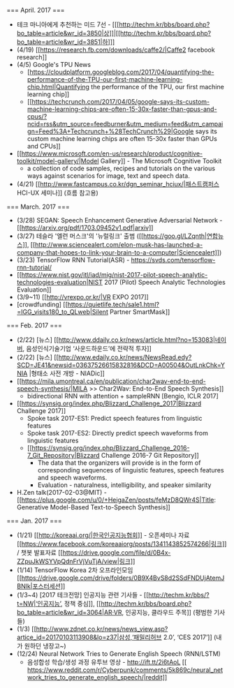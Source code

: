 === April. 2017 ===
  * 테크 마니아에게 추천하는 미드 7선 - [[[http://techm.kr/bbs/board.php?bo_table=article&wr_id=3850|상]]|[[http://techm.kr/bbs/board.php?bo_table=article&wr_id=3851|하]]]
  * (4/19) [[https://research.fb.com/downloads/caffe2/|Caffe2 facebook research]] 
  * (4/5) Google's TPU News 
    * [https://cloudplatform.googleblog.com/2017/04/quantifying-the-performance-of-the-TPU-our-first-machine-learning-chip.html|Quantifying the performance of the TPU, our first machine learning chip]]
    * [[https://techcrunch.com/2017/04/05/google-says-its-custom-machine-learning-chips-are-often-15-30x-faster-than-gpus-and-cpus/?ncid=rss&utm_source=feedburner&utm_medium=feed&utm_campaign=Feed%3A+Techcrunch+%28TechCrunch%29|Google says its custom machine learning chips are often 15-30x faster than GPUs and CPUs]]
  * [[https://www.microsoft.com/en-us/research/product/cognitive-toolkit/model-gallery/|Model Gallery]] - The Microsoft Cognitive Toolkit
    * a collection of code samples, recipes and tutorials on the various ways against scenarios for image, text and speech data.
  * (4/21) [[http://www.fastcampus.co.kr/dgn_seminar_hciux/|패스트캠퍼스 HCI-UX 세미나]] (흐름 참고용)

=== March. 2017 ===
  * (3/28) SEGAN: Speech Enhancement Generative Adversarial Network - [[https://arxiv.org/pdf/1703.09452v1.pdf|arxiv]]
  * (3/27) 테슬라 '엘런 머스크'의 '뉴럴링크' 출범 ([[https://goo.gl/LZqnth|연합뉴스]], [[http://www.sciencealert.com/elon-musk-has-launched-a-company-that-hopes-to-link-your-brain-to-a-computer|Sciencealert]])
  * (3/23) TensorFlow RNN Tutorial(ASR) - https://svds.com/tensorflow-rnn-tutorial/
  * [[https://www.nist.gov/itl/iad/mig/nist-2017-pilot-speech-analytic-technologies-evaluation|NIST 2017 (Pilot) Speech Analytic Technologies Evaluation]]
  * (3/9~11) [[http://vrexpo.or.kr/|VR EXPO 2017]]
  * [crowdfunding] [[https://quietlife.tech/sale1.html?=IGG_visits180_to_QLweb|Silent Partner SmartMask]]


=== Feb. 2017 ===
  * (2/22) [뉴스] [[http://www.ddaily.co.kr/news/article.html?no=153083|네이버, 음성인식기술기업 ‘사운드하운드’에 전략적 투자]]
  * (2/22) [뉴스] [[http://www.edaily.co.kr/news/NewsRead.edy?SCD=JE41&newsid=03637526615832816&DCD=A00504&OutLnkChk=YNIA |형태소 사전 개방 - NIADic]]
  * [[https://mila.umontreal.ca/en/publication/char2wav-end-to-end-speech-synthesis/|MILA >> Char2Wav: End-to-End Speech Synthesis]]
    * bidirectional RNN with attention + sampleRNN [Bengio, ICLR 2017]
  * [[https://synsig.org/index.php/Blizzard_Challenge_2017|Blizzard Challenge 2017]] 
    * Spoke task 2017-ES1: Predict speech features from linguistic features
    * Spoke task 2017-ES2: Directly predict speech waveforms from linguistic features
    * [[https://synsig.org/index.php/Blizzard_Challenge_2016-7_Git_Repository|Blizzard Challenge 2016-7 Git Repository]] 
      * The data that the organizers will provide is in the form of corresponding sequences of linguistic features, speech features and speech waveforms.
      * Evaluation - naturalness, intelligibility, and speaker similarity
  * H.Zen talk(2017-02-03@MIT) - [[https://plus.google.com/u/0/+HeigaZen/posts/feMzD8QWr4S|Title: Generative Model-Based Text-to-Speech Synthesis]] 

=== Jan. 2017 ===
  * (1/21) [[http://koreaai.org/|한국인공지능협회]] - 오픈세미나 자료 [[https://www.facebook.com/koreaaiorg/posts/1341143852574266|링크]] / 챗봇 발표자료  [[https://drive.google.com/file/d/0B4x-ZZpuJkWSYVpQdnFrVjVuTjA/view|링크]] 
  * (1/14) TensorFlow Korea 2차 오프라인모임 [[https://drive.google.com/drive/folders/0B9X4BvS8d2SSdFNDUjAtemJBNlk|포스터세션]]
  * (1/3~4) [2017 테크전망] 인공지능 관련 기사들 - [[http://techm.kr/bbs/?t=NW|‘인공지능’, 정책 중심]], [[http://techm.kr/bbs/board.php?bo_table=article&wr_id=3064|AR·VR, 인공지능, 클라우드 주목]] (평범한 기사들) 
  * (1/3) [[http://www.zdnet.co.kr/news/news_view.asp?artice_id=20170103113908&lo=z37|삼성,‘패밀리허브 2.0’, ‘CES 2017’]] (내가 원하던 냉장고~)
  * (12/24) Neural Network Tries to Generate English Speech (RNN/LSTM)
    * 음성합성 학습/생성 과정 유투브 영상 - http://ift.tt/2i6tAoL  [[ https://www.reddit.com/r/Cyberpunk/comments/5k869c/neural_network_tries_to_generate_english_speech/|reddit]]

